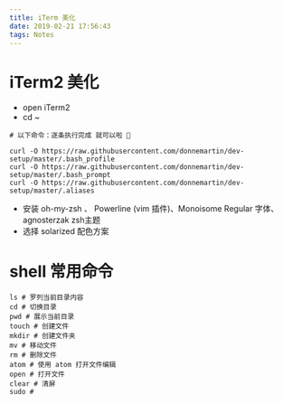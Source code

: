 ```yaml
---
title: iTerm 美化
date: 2019-02-21 17:56:43
tags: Notes
---
```

# iTerm2 美化

- open iTerm2
- cd ~

```shell
# 以下命令：逐条执行完成 就可以啦 👻

curl -O https://raw.githubusercontent.com/donnemartin/dev-setup/master/.bash_profile
curl -O https://raw.githubusercontent.com/donnemartin/dev-setup/master/.bash_prompt
curl -O https://raw.githubusercontent.com/donnemartin/dev-setup/master/.aliases

```
- 安装 oh-my-zsh 、 Powerline (vim 插件)、Monoisome Regular 字体、agnosterzak zsh主题
- 选择 solarized 配色方案

# shell 常用命令

```shell
ls # 罗列当前目录内容
cd # 切换目录
pwd # 展示当前目录
touch # 创建文件
mkdir # 创建文件夹
mv # 移动文件
rm # 删除文件
atom # 使用 atom 打开文件编辑
open # 打开文件
clear # 清屏
sudo #
```
